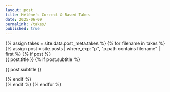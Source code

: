 ```yaml
---
layout: post
title: Hélène's Correct & Based Takes
date: 2025-06-09
permalink: /takes/
published: true
---
```



<div class="post-grid">
  {% assign takes = site.data.post_meta.takes %}
  {% for filename in takes %}
    {% assign post = site.posts | where_exp: "p", "p.path contains filename" | first %}
    {% if post %}
      <a href="{{ post.url }}" class="post-box" style="text-decoration: none; display: block;">
        <span class="post-box-link">{{ post.title }}</span>
        {% if post.subtitle %}
          <p class="subtitle">{{ post.subtitle }}</p>
        {% endif %}
      </a>
    {% endif %}
  {% endfor %}
</div>
